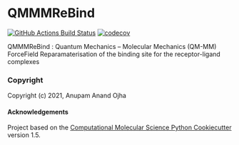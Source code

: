 QMMMReBind
==============================
[//]: # (Badges)
[![GitHub Actions Build Status](https://github.com/REPLACE_WITH_OWNER_ACCOUNT/qmmmrebind/workflows/CI/badge.svg)](https://github.com/REPLACE_WITH_OWNER_ACCOUNT/qmmmrebind/actions?query=workflow%3ACI)
[![codecov](https://codecov.io/gh/REPLACE_WITH_OWNER_ACCOUNT/QMMMReBind/branch/master/graph/badge.svg)](https://codecov.io/gh/REPLACE_WITH_OWNER_ACCOUNT/QMMMReBind/branch/master)


QMMMReBind : Quantum Mechanics – Molecular Mechanics (QM-MM) ForceField Reparamaterisation of the binding site for the receptor-ligand complexes

### Copyright

Copyright (c) 2021, Anupam Anand Ojha


#### Acknowledgements
 
Project based on the 
[Computational Molecular Science Python Cookiecutter](https://github.com/molssi/cookiecutter-cms) version 1.5.
